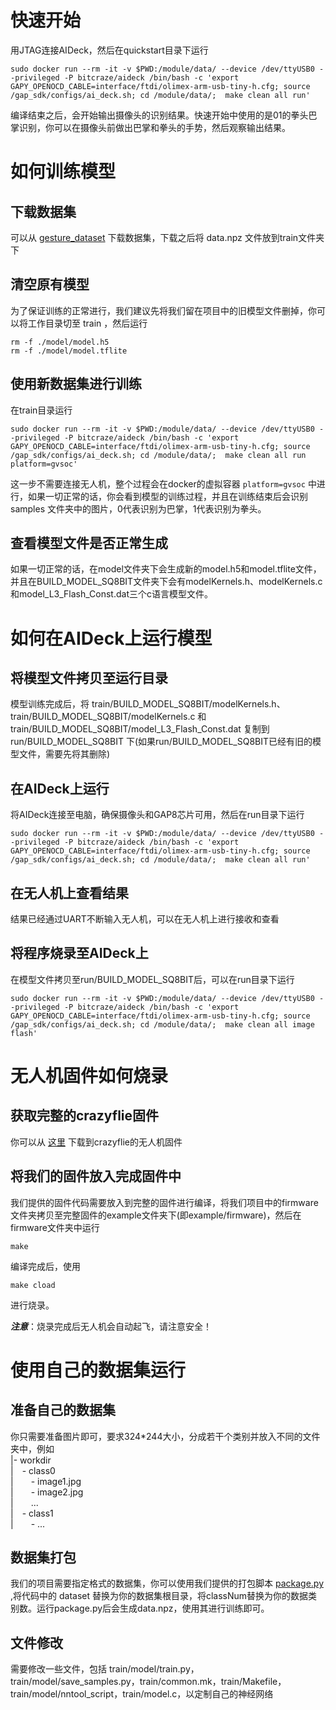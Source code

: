 # 快速开始
用JTAG连接AIDeck，然后在quickstart目录下运行
```shell
sudo docker run --rm -it -v $PWD:/module/data/ --device /dev/ttyUSB0 --privileged -P bitcraze/aideck /bin/bash -c 'export GAPY_OPENOCD_CABLE=interface/ftdi/olimex-arm-usb-tiny-h.cfg; source /gap_sdk/configs/ai_deck.sh; cd /module/data/;  make clean all run'
```
编译结束之后，会开始输出摄像头的识别结果。快速开始中使用的是01的拳头巴掌识别，你可以在摄像头前做出巴掌和拳头的手势，然后观察输出结果。


# 如何训练模型

## 下载数据集
可以从 [gesture_dataset](https://seunetsi.feishu.cn/file/boxcn8cqHQ8nvUAeXXJRvJkdBth) 下载数据集，下载之后将 data.npz 文件放到train文件夹下

## 清空原有模型
为了保证训练的正常进行，我们建议先将我们留在项目中的旧模型文件删掉，你可以将工作目录切至 train ，然后运行
```shell
rm -f ./model/model.h5
rm -f ./model/model.tflite
```

## 使用新数据集进行训练
在train目录运行
```shell
sudo docker run --rm -it -v $PWD:/module/data/ --device /dev/ttyUSB0 --privileged -P bitcraze/aideck /bin/bash -c 'export GAPY_OPENOCD_CABLE=interface/ftdi/olimex-arm-usb-tiny-h.cfg; source /gap_sdk/configs/ai_deck.sh; cd /module/data/;  make clean all run platform=gvsoc'
```

这一步不需要连接无人机，整个过程会在docker的虚拟容器 `platform=gvsoc` 中进行，如果一切正常的话，你会看到模型的训练过程，并且在训练结束后会识别 samples 文件夹中的图片，0代表识别为巴掌，1代表识别为拳头。

## 查看模型文件是否正常生成
如果一切正常的话，在model文件夹下会生成新的model.h5和model.tflite文件，并且在BUILD_MODEL_SQ8BIT文件夹下会有modelKernels.h、modelKernels.c和model_L3_Flash_Const.dat三个c语言模型文件。


# 如何在AIDeck上运行模型
## 将模型文件拷贝至运行目录
模型训练完成后，将 train/BUILD_MODEL_SQ8BIT/modelKernels.h、train/BUILD_MODEL_SQ8BIT/modelKernels.c 和 train/BUILD_MODEL_SQ8BIT/model_L3_Flash_Const.dat 复制到 run/BUILD_MODEL_SQ8BIT 下(如果run/BUILD_MODEL_SQ8BIT已经有旧的模型文件，需要先将其删除)

## 在AIDeck上运行
将AIDeck连接至电脑，确保摄像头和GAP8芯片可用，然后在run目录下运行
```shell
sudo docker run --rm -it -v $PWD:/module/data/ --device /dev/ttyUSB0 --privileged -P bitcraze/aideck /bin/bash -c 'export GAPY_OPENOCD_CABLE=interface/ftdi/olimex-arm-usb-tiny-h.cfg; source /gap_sdk/configs/ai_deck.sh; cd /module/data/;  make clean all run'
```

## 在无人机上查看结果
结果已经通过UART不断输入无人机，可以在无人机上进行接收和查看

## 将程序烧录至AIDeck上
在模型文件拷贝至run/BUILD_MODEL_SQ8BIT后，可以在run目录下运行
```shell
sudo docker run --rm -it -v $PWD:/module/data/ --device /dev/ttyUSB0 --privileged -P bitcraze/aideck /bin/bash -c 'export GAPY_OPENOCD_CABLE=interface/ftdi/olimex-arm-usb-tiny-h.cfg; source /gap_sdk/configs/ai_deck.sh; cd /module/data/;  make clean all image flash'
```

# 无人机固件如何烧录
## 获取完整的crazyflie固件
你可以从 [这里](https://github.com/bitcraze/crazyflie-firmware) 下载到crazyflie的无人机固件

## 将我们的固件放入完成固件中
我们提供的固件代码需要放入到完整的固件进行编译，将我们项目中的firmware文件夹拷贝至完整固件的example文件夹下(即example/firmware)，然后在firmware文件夹中运行
```shell
make
```
编译完成后，使用
```shell
make cload
```
进行烧录。

***注意***：烧录完成后无人机会自动起飞，请注意安全！

# 使用自己的数据集运行
## 准备自己的数据集
你只需要准备图片即可，要求324*244大小，分成若干个类别并放入不同的文件夹中，例如\
|- workdir\
|&emsp;- class0\
|&emsp;&emsp;- image1.jpg\
|&emsp;&emsp;- image2.jpg\
|&emsp;&emsp;...\
|&emsp;- class1\
|&emsp;&emsp;- ...

## 数据集打包
我们的项目需要指定格式的数据集，你可以使用我们提供的打包脚本 [package.py](https://github.com/ShenghaoJia/rawGestureDataset/tree/main/dataProcess) ,将代码中的 dataset 替换为你的数据集根目录，将classNum替换为你的数据类别数。运行package.py后会生成data.npz，使用其进行训练即可。

## 文件修改
需要修改一些文件，包括 train/model/train.py，train/model/save_samples.py，train/common.mk，train/Makefile，train/model/nntool_script，train/model.c，以定制自己的神经网络
